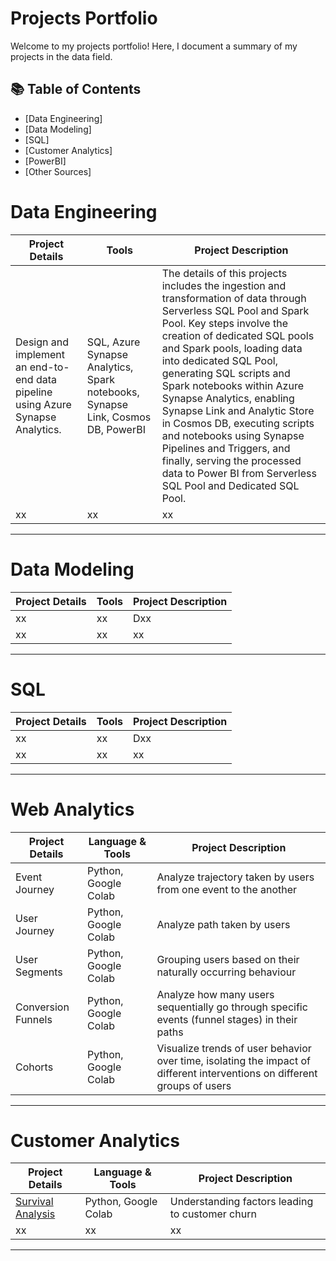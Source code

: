 # Projects Portfolio

Welcome to my projects portfolio! Here, I document a summary of my projects in the data field. 

## 📚 Table of Contents
- [Data Engineering]
- [Data Modeling]
- [SQL]
- [Customer Analytics]
- [PowerBI]
- [Other Sources]

# Data Engineering

| Project Details | Tools | Project Description | 
|---|---|---|
|Design and implement an end-to-end data pipeline using Azure Synapse Analytics. | SQL, Azure Synapse Analytics, Spark notebooks, Synapse Link, Cosmos DB, PowerBI | The details of this projects includes the ingestion and transformation of data through Serverless SQL Pool and Spark Pool. Key steps involve the creation of dedicated SQL pools and Spark pools, loading data into dedicated SQL Pool, generating SQL scripts and Spark notebooks within Azure Synapse Analytics, enabling Synapse Link and Analytic Store in Cosmos DB, executing scripts and notebooks using Synapse Pipelines and Triggers, and finally, serving the processed data to Power BI from Serverless SQL Pool and Dedicated SQL Pool. |
| xx | xx | xx |

***

# Data Modeling

| Project Details | Tools | Project Description | 
|---|---|---|
| xx | xx | Dxx |
| xx | xx | xx |

***

# SQL

| Project Details | Tools | Project Description | 
|---|---|---|
| xx | xx | Dxx |
| xx | xx | xx |

***
# Web Analytics

| Project Details | Language & Tools | Project Description | 
|---|---|---|
| Event Journey | Python, Google Colab | Analyze trajectory taken by users from one event to the another |
| User Journey | Python, Google Colab | Analyze path taken by users |
| User Segments | Python, Google Colab | Grouping users based on their naturally occurring behaviour |
| Conversion Funnels | Python, Google Colab | Analyze how many users sequentially go through specific events (funnel stages) in their paths |
| Cohorts | Python, Google Colab | Visualize trends of user behavior over time, isolating the impact of different interventions on different groups of users |


***
# Customer Analytics

| Project Details | Language & Tools | Project Description | 
|---|---|---|
| [Survival Analysis](https://github.com/tusharkumarsaxena/customer_analytics/tree/main/survival_analysis) | Python, Google Colab | Understanding factors leading to customer churn  |
| xx | xx | xx |

***
